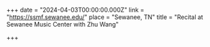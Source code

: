+++ date = "2024-04-03T00:00:00.000Z" 
link = "https://ssmf.sewanee.edu/" place = "Sewanee, TN" title = "Recital at Sewanee Music Center with Zhu Wang"

+++

